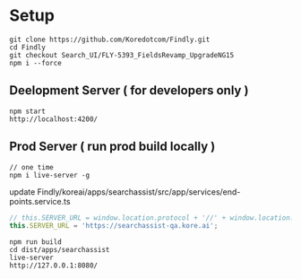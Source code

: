 # Setup

```
git clone https://github.com/Koredotcom/Findly.git
cd Findly
git checkout Search_UI/FLY-5393_FieldsRevamp_UpgradeNG15
npm i --force
```

## Deelopment Server ( for developers only )

```
npm start
http://localhost:4200/
```

## Prod Server ( run prod build locally )

```
// one time
npm i live-server -g
```

update Findly/koreai/apps/searchassist/src/app/services/end-points.service.ts

```javascript
// this.SERVER_URL = window.location.protocol + '//' + window.location.host;
this.SERVER_URL = 'https://searchassist-qa.kore.ai';
```

```
npm run build
cd dist/apps/searchassist
live-server
http://127.0.0.1:8080/
```
